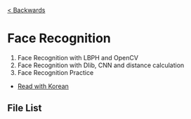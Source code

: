 [< Backwards](../../README.md)

# Face Recognition

1. Face Recognition with LBPH and OpenCV
2. Face Recognition with Dlib, CNN and distance calculation
3. Face Recognition Practice

- [Read with Korean](./README(KR).md)


## File List


